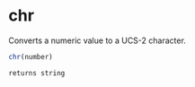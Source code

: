 # chr

Converts a numeric value to a UCS-2 character.

```javascript
chr(number)
```

```javascript
returns string
```
